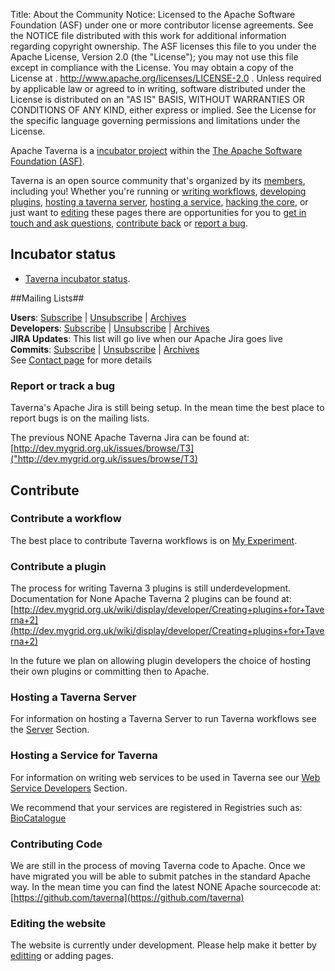 Title:     About the Community
Notice:    Licensed to the Apache Software Foundation (ASF) under one
           or more contributor license agreements.  See the NOTICE file
           distributed with this work for additional information
           regarding copyright ownership.  The ASF licenses this file
           to you under the Apache License, Version 2.0 (the
           "License"); you may not use this file except in compliance
           with the License.  You may obtain a copy of the License at
           .
             http://www.apache.org/licenses/LICENSE-2.0
           .
           Unless required by applicable law or agreed to in writing,
           software distributed under the License is distributed on an
           "AS IS" BASIS, WITHOUT WARRANTIES OR CONDITIONS OF ANY
           KIND, either express or implied.  See the License for the
           specific language governing permissions and limitations
           under the License.

Apache Taverna is a [incubator project](http://incubator.apache.org/) within the 
[The Apache Software Foundation (ASF)](http://www.apache.org/).

Taverna is an open source community that's organized by its 
   [members](http://people.apache.org/committers-by-project.html#taverna), including you! 
Whether you're running or [writing workflows](contribute-workflow), [developing plugins](contribute-plugin), 
   [hosting a taverna server](contribute-server), [hosting a service](#contribute-host),
  [hacking the core](#contribute-code), or just want to [editing](#contribute-edit) these pages 
there are opportunities for you to [get in touch and ask questions](#contact), 
   [contribute back](#contribute) or [report a bug](#reportbugs). 

## Incubator status

* [Taverna incubator status](http://incubator.apache.org/projects/taverna.html).

<a name="mailinglists"></a>
##Mailing Lists##
   
**Users**: 
   [Subscribe](mailto:users-subscribe@taverna.incubator.apache.org?subject=Subscribe&body=Subscribe) 
 | [Unsubscribe](mailto:users-unsubscribe@taverna.incubator.apache.org?subject=Unsubscribe&body=Unubscribe)
 | [Archives](http://apache-taverna-users.markmail.org/search/?q=)   
**Developers**: 
   [Subscribe](mailto:dev-subscribe@taverna.incubator.apache.org?subject=Subscribe&body=Subscribe)
 | [Unsubscribe](mailto:dev-unsubscribe@taverna.incubator.apache.org?subject=Unsubscribe&body=Unsubscribe)
 | [Archives](http://apache-taverna-dev.markmail.org/search/?q=)   
**JIRA Updates**: This list will go live when our Apache Jira goes live   
**Commits**:
   [Subscribe](mailto:commits-subscribe@taverna.incubator.apache.org?subject=Subscribe&body=Subscribe)
 | [Unsubscribe](mailto:commits-unsubscribe@taverna.incubator.apache.org?subject=Unsubscribe&body=Unsubscribe)
 | [Archives](http://www.mail-archive.com/commits@taverna.incubator.apache.org/)   
See [Contact page](/community/contact) for more details
 
<a name="reportbugs"></a>
### Report or track a bug

Taverna's Apache Jira is still being setup.
In the mean time the best place to report bugs is on the mailing lists.

The previous NONE Apache Taverna Jira can be found at:
[http://dev.mygrid.org.uk/issues/browse/T3]("http://dev.mygrid.org.uk/issues/browse/T3)
  
<a name="contribute"></a>
## Contribute

<a name="contribute-workflow"></a>
### Contribute a workflow

The best place to contribute Taverna workflows is on 
   [My Experiment](http://www.myexperiment.org). 

<a name="contribute-plugin"></a>
### Contribute a plugin ###
The process for writing Taverna 3 plugins is still underdevelopment.
Documentation for None Apache Taverna 2 plugins can be found at: 
[http://dev.mygrid.org.uk/wiki/display/developer/Creating+plugins+for+Taverna+2](http://dev.mygrid.org.uk/wiki/display/developer/Creating+plugins+for+Taverna+2)

In the future we plan on allowing plugin developers the choice of hosting their own plugins or committing then to Apache.

<a name="contribute-server"></a>
### Hosting a Taverna Server  
For information on hosting a Taverna Server to run Taverna workflows see the 
[Server](/documentation/server) Section.

<a name="contribute-host"></a>
### Hosting a Service for Taverna
For information on writing web services to be used in Taverna see our 
   [Web Service Developers](/documentation/web-service-developers) Section.

We recommend that your services are registered in Registries such as:
   [BioCatalogue](http://www.biocatalogue.org/BioCatalogue)

<a name="contribute-code"></a>
### Contributing Code

We are still in the process of moving Taverna code to Apache.
Once we have migrated you will be able to submit patches in the standard Apache way.
In the mean time you can find the latest NONE Apache sourcecode at:
[https://github.com/taverna](https://github.com/taverna)

<a name="contribute-edit"></a>
### Editing the website
The website is currently under development.
Please help make it better by [editting](/community/edit) or adding pages.

